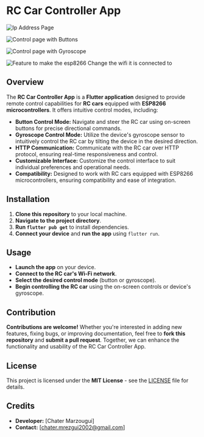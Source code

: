 # RC Car Controller App

![Ip Address Page](https://github.com/chater-marzougui/Flutter-Car-Control_Http/assets/151965388/3eed48a5-8027-4a20-8eb1-1da6bdec3ec7)

![Control page with Buttons](https://github.com/chater-marzougui/Flutter-Car-Control_Http/assets/151965388/dff51ca6-d796-4e8c-bdcf-eb83bcf55f19)

![Control page with Gyroscope](https://github.com/chater-marzougui/Flutter-Car-Control_Http/assets/151965388/944b4221-e47f-4163-865d-ec384f144676)

![Feature to make the esp8266 Change the wifi it is connected to](https://github.com/chater-marzougui/Flutter-Car-Control_Http/assets/151965388/c599d39f-90e4-4ac7-bb82-43369d3216d7)
## Overview

The **RC Car Controller App** is a **Flutter application** designed to provide remote control capabilities for **RC cars** equipped with **ESP8266 microcontrollers**. It offers intuitive control modes, including:

- **Button Control Mode:** Navigate and steer the RC car using on-screen buttons for precise directional commands.
- **Gyroscope Control Mode:** Utilize the device's gyroscope sensor to intuitively control the RC car by tilting the device in the desired direction.
- **HTTP Communication:** Communicate with the RC car over HTTP protocol, ensuring real-time responsiveness and control.
- **Customizable Interface:** Customize the control interface to suit individual preferences and operational needs.
- **Compatibility:** Designed to work with RC cars equipped with ESP8266 microcontrollers, ensuring compatibility and ease of integration.

## Installation

1. **Clone this repository** to your local machine.
2. **Navigate to the project directory**.
3. **Run `flutter pub get`** to install dependencies.
4. **Connect your device** and **run the app** using `flutter run`.

## Usage

- **Launch the app** on your device.
- **Connect to the RC car's Wi-Fi network**.
- **Select the desired control mode** (button or gyroscope).
- **Begin controlling the RC car** using the on-screen controls or device's gyroscope.

## Contribution

**Contributions are welcome!** Whether you're interested in adding new features, fixing bugs, or improving documentation, feel free to **fork this repository** and **submit a pull request**. Together, we can enhance the functionality and usability of the RC Car Controller App.

## License

This project is licensed under the **MIT License** - see the [LICENSE](LICENSE) file for details.

## Credits

- **Developer:** [Chater Marzougui]
- **Contact:** [chater.mrezgui2002@gmail.com]
